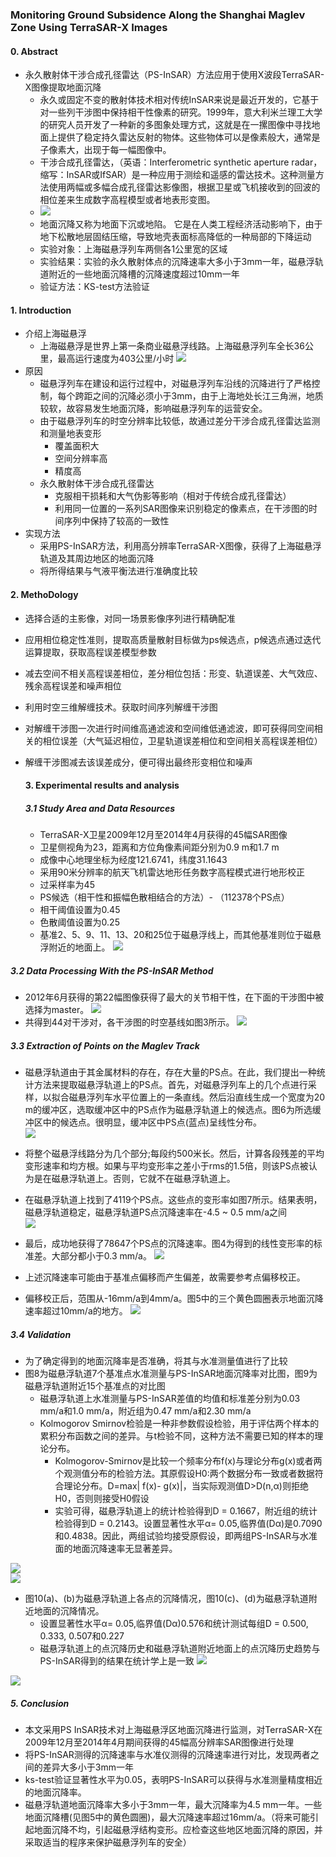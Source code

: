 ### Monitoring Ground Subsidence Along the Shanghai Maglev Zone Using TerraSAR-X Images

#### 0. Abstract

* 永久散射体干涉合成孔径雷达（PS-InSAR）方法应用于使用X波段TerraSAR-X图像提取地面沉降
  * 永久或固定不变的散射体技术相对传统InSAR来说是最近开发的，它基于对一些列干涉图中保持相干性像素的研究。1999年，意大利米兰理工大学的研究人员开发了一种新的多图象处理方式，这就是在一摞图像中寻找地面上提供了稳定持久雷达反射的物体。这些物体可以是像素般大，通常是子像素大，出现于每一幅图像中。
  * 干涉合成孔径雷达，（英语：Interferometric synthetic aperture radar，缩写：InSAR或IfSAR）是一种应用于测绘和遥感的雷达技术。这种测量方法使用两幅或多幅合成孔径雷达影像图，根据卫星或飞机接收到的回波的相位差来生成数字高程模型或者地表形变图。
  * ![](/assets/1.jpg)
  * 地面沉降又称为地面下沉或地陷。 它是在人类工程经济活动影响下，由于地下松散地层固结压缩，导致地壳表面标高降低的一种局部的下降运动
  * 实验对象：上海磁悬浮列车两侧各1公里宽的区域
  * 实验结果：实验的永久散射体点的沉降速率大多小于3mm一年，磁悬浮轨道附近的一些地面沉降槽的沉降速度超过10mm一年
  * 验证方法：KS-test方法验证

#### 1. Introduction

* 介绍上海磁悬浮
  * 上海磁悬浮是世界上第一条商业磁悬浮线路。上海磁悬浮列车全长36公里，最高运行速度为403公里/小时
    ![](/assets/2.jpg)
* 原因
  * 磁悬浮列车在建设和运行过程中，对磁悬浮列车沿线的沉降进行了严格控制，每个跨距之间的沉降必须小于3mm，由于上海地处长江三角洲，地质较软，故容易发生地面沉降，影响磁悬浮列车的运营安全。
  * 由于磁悬浮列车的时空分辨率比较低，故通过差分干涉合成孔径雷达监测和测量地表变形
    * 覆盖面积大
    * 空间分辨率高
    * 精度高
  * 永久散射体干涉合成孔径雷达
    * 克服相干损耗和大气伪影等影响（相对于传统合成孔径雷达）
    * 利用同一位置的一系列SAR图像来识别稳定的像素点，在干涉图的时间序列中保持了较高的一致性
* 实现方法
  * 采用PS-InSAR方法，利用高分辨率TerraSAR-X图像，获得了上海磁悬浮轨道及其周边地区的地面沉降
  * 将所得结果与气液平衡法进行准确度比较

#### 2. MethoDology

* 选择合适的主影像，对同一场景影像序列进行精确配准
* 应用相位稳定性准则，提取高质量散射目标做为ps候选点，p候选点通过迭代运算提取，获取高程误差模型参数
* 减去空间不相关高程误差相位，差分相位包括：形变、轨道误差、大气效应、残余高程误差和噪声相位
* 利用时空三维解缠技术。获取时间序列解缠干涉图
* 对解缠干涉图一次进行时间维高通滤波和空间维低通滤波，即可获得同空间相关的相位误差（大气延迟相位，卫星轨道误差相位和空间相关高程误差相位）
* 解缠干涉图减去该误差成分，便可得出最终形变相位和噪声

  #### 3. Experimental results and analysis

  ##### 3.1 Study Area and Data Resources

  * TerraSAR-X卫星2009年12月至2014年4月获得的45幅SAR图像
  * 卫星侧视角为23，距离和方位角像素间距分别为0.9 m和1.7 m
  * 成像中心地理坐标为经度121.6741，纬度31.1643
  * 采用90米分辨率的航天飞机雷达地形任务数字高程模式进行地形校正
  * 过采样率为45
  * PS候选（相干性和振幅色散相结合的方法）- （112378个PS点）
  * 相干阈值设置为0.45
  * 色散阈值设置为0.25
  * 基准2、5、9、11、13、20和25位于磁悬浮线上，而其他基准则位于磁悬浮附近的地面上。
    ![](/assets/3.jpg)

##### 3.2 Data Processing With the PS-InSAR Method

* 2012年6月获得的第22幅图像获得了最大的关节相干性，在下面的干涉图中被选择为master。
  ![](/assets/2-1.jpg)
* 共得到44对干涉对，各干涉图的时空基线如图3所示。
  ![](/assets/3-1.jpg)

##### 3.3 Extraction of Points on the Maglev Track

* 磁悬浮轨道由于其金属材料的存在，存在大量的PS点。在此，我们提出一种统计方法来提取磁悬浮轨道上的PS点。首先，对磁悬浮列车上的几个点进行采样，以拟合磁悬浮列车水平位置上的一条直线。然后沿直线生成一个宽度为20 m的缓冲区，选取缓冲区中的PS点作为磁悬浮轨道上的候选点。图6为所选缓冲区中的候选点。很明显，缓冲区中PS点\(蓝点\)呈线性分布。  
  ![](/assets/6.jpg)

* 将整个磁悬浮线路分为几个部分;每段约500米长。然后，计算各段残差的平均变形速率和均方根。如果与平均变形率之差小于rms的1.5倍，则该PS点被认为是在磁悬浮轨道上。否则，它就不在磁悬浮轨道上。

* 在磁悬浮轨道上找到了4119个PS点。这些点的变形率如图7所示。结果表明，磁悬浮轨道稳定，磁悬浮轨道PS点沉降速率在-4.5 ~ 0.5 mm/a之间  
  ![](/assets/7.jpg)

* 最后，成功地获得了78647个PS点的沉降速率。图4为得到的线性变形率的标准差。大部分都小于0.3 mm/a。
  ![](/assets/4.jpg)
* 上述沉降速率可能由于基准点偏移而产生偏差，故需要参考点偏移校正。
* 偏移校正后，范围从-16mm/a到4mm/a。图5中的三个黄色圆圈表示地面沉降速率超过10mm/a的地方。
  ![](/assets/5.jpg)

##### 3.4 Validation

* 为了确定得到的地面沉降率是否准确，将其与水准测量值进行了比较
* 图8为磁悬浮轨道7个基准点水准测量与PS-InSAR地面沉降率对比图，图9为磁悬浮轨道附近15个基准点的对比图
  * 磁悬浮轨道上水准测量与PS-InSAR差值的均值和标准差分别为0.03 mm/a和1.0 mm/a，附近组为0.47 mm/a和2.30 mm/a
  * Kolmogorov Smirnov检验是一种非参数假设检验，用于评估两个样本的累积分布函数之间的差异。与t检验不同，这种方法不需要已知的样本的理论分布。
    * Kolmogorov-Smirnov是比较一个频率分布f\(x\)与理论分布g\(x\)或者两个观测值分布的检验方法。其原假设H0:两个数据分布一致或者数据符合理论分布。D=max\| f\(x\)- g\(x\)\|，当实际观测值D&gt;D\(n,α\)则拒绝H0，否则则接受H0假设
    * 实验可得，磁悬浮轨道上的统计检验得到D = 0.1667，附近组的统计检验得到D = 0.2143。设置显著性水平α= 0.05,临界值\(Dα\)是0.7090和0.4838。因此，两组试验均接受原假设，即两组PS-InSAR与水准面的地面沉降速率无显著差异。

![](/assets/8.jpg)  
  ![](/assets/9.jpg)

* 图10\(a\)、\(b\)为磁悬浮轨道上各点的沉降情况，图10\(c\)、\(d\)为磁悬浮轨道附近地面的沉降情况。
  * 设置显著性水平α= 0.05,临界值\(Dα\)0.576和统计测试每组D = 0.500, 0.333, 0.507和0.227
  * 磁悬浮轨道上的点沉降历史和磁悬浮轨道附近地面上的点沉降历史趋势与PS-InSAR得到的结果在统计学上是一致
    ![](/assets/10.jpg)

![](/assets/5.jpg)

##### 5. Conclusion

* 本文采用PS InSAR技术对上海磁悬浮区地面沉降进行监测，对TerraSAR-X在2009年12月至2014年4月期间获得的45幅高分辨率SAR图像进行处理
* 将PS-InSAR测得的沉降速率与水准仪测得的沉降速率进行对比，发现两者之间的差异大多小于3mm一年
* ks-test验证显著性水平为0.05，表明PS-InSAR可以获得与水准测量精度相近的地面沉降率。
* 磁悬浮轨道地面沉降率大多小于3mm一年，最大沉降率为4.5 mm一年。一些地面沉降槽\(见图5中的黄色圆圈\)，最大沉降速率超过16mm/a。（将来可能引起地面沉降不均，引起磁悬浮结构变形。应检查这些地区地面沉降的原因，并采取适当的程序来保护磁悬浮列车的安全）



